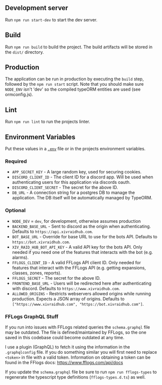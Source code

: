 ## Development server

Run `npm run start-dev` to start the dev server.

## Build

Run `npm run build` to build the project. The build artifacts will be stored in the `dist/` directory.

## Production

The application can be run in production by executing the `build` step, followed by the `npm run start` script. Note that
you should make sure `NODE_ENV` isn't 'dev' so the compiled typeORM entities are used (see ormconfig.js).

## Lint

Run `npm run lint` to run the projects linter.

## Environment Variables

Put these values in a [`.env`](https://www.npmjs.com/package/dotenv) file or in the projects environment variables.

### Required

* `APP_SECRET_KEY` - A large random key, used for securing cookies.
* `DISCORD_CLIENT_ID` - The client ID for a discord app. Will be used when authenticating users for this application via discords oauth.
* `DISCORD_CLIENT_SECRET` - The secret for the above ID.
* `DB_URL` - A connection string for a postgres DB to manage the application. The DB itself will be automatically managed by TypeORM.
### Optional

* `NODE_DEV` = `dev`, for development, otherwise assumes production
* `BACKEND_BASE_URL` - Sent to discord as the origin when authenticating. Defaults to `https://api.xivraidhub.com`.
* `BOT_BASE_URL` - Override for base URL to use for the bots API. Defaults to `https://bot.xivraidhub.com`.
* `XIV_RAID_HUB_BOT_API_KEY` - A valid API key for the bots API. Only needed if you need one of the features that interacts with the bot (e.g. alarms).
* `FFLOGS_CLIENT_ID` - A valid FFLogs API client ID. Only needed for features that interact with the FFLogs API (e.g. getting expansions, classes, zones, reports).
* `FFLOGS_SECRET` - The secret for the above ID.
* `FRONTEND_BASE_URL` - Users will be redirected here after authenticating with discord. Defaults to `https://www.xivraidhub.com`.
* `ALLOWED_ORIGINS` - Restricts webservers allowed origins while running production. Expects a JSON array of origins. Defaults to `["https://www.xivraidhub.com", "https://bot.xivraidhub.com"]`.

### FFLogs GraphQL Stuff
If you run into issues with FFLogs related queries the `schema.graphql` file may be outdated. The file is defined/maintained by FFLogs, so the one saved in this codebase could become outdated at any time.

I use a plugin (GraphQL) to fetch it using the information in the `.graphqlconfig` file. If you do something similar you will first need to replace `<token>` in file with a valid token. Information on obtaining a token can be found in the FFlogs docs: https://www.fflogs.com/api/docs 

If you update the `schema.graphql` file be sure to run `npm run fflogs-types` to regenerate the typescript type definitions (`fflogs-types.d.ts`) as well.
